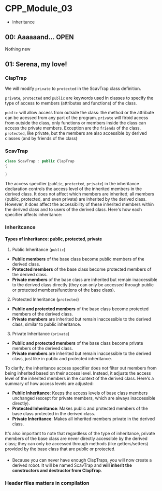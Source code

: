 # CPP_Module_03

- Inheritance

## 00: Aaaaaand... OPEN

Nothing new

## 01: Serena, my love!

### ClapTrap

We will modify `private` to `protected` in the ScavTrap class definition.

`private`, `protected` and `public` are keywords used in classes to specify the type of access to members (attributes and functions) of the class.

`public` will allow access from outside the class: the method or the attribute can be acessed from any part of the program.
`private` will firbid access from outside the class, only functions or members inside the class can access the private members. Exception are the `friends` of the class.
`protected`, like private, but the members are also accessible by derived classes (and by friends of the class)

### ScavTrap

```cpp
class ScavTrap : public ClapTrap
{

}
```

The access specifier (`public`, `protected`, `private`) in the inheritance declaration controls the access level of the inherited members in the derived class. It does not affect which members are inherited; all members (public, protected, and even private) are inherited by the derived class. However, it does affect the accessibility of these inherited members within the derived class and to users of the derived class. Here's how each specifier affects inheritance:

### Inheritcance

#### Types of inheritance: public, protected, private

1. Public Inheritance (`public`)

- **Public members** of the base class become public members of the derived class.
- **Protected members** of the base class become protected members of the derived class.
- **Private members** of the base class are inherited but remain inaccessible to the derived class directly (they can only be accessed through public or protected members/functions of the base class).

2. Protected Inheritance (`protected`)

- **Public and protected members** of the base class become protected members of the derived class.
- **Private members** are inherited but remain inaccessible to the derived class, similar to public inheritance.

3. Private Inheritance (`private`)

- **Public and protected members** of the base class become private members of the derived class.
- **Private members** are inherited but remain inaccessible to the derived class, just like in public and protected inheritance.

To clarify, the inheritance access specifier does not filter out members from being inherited based on their access level. Instead, it adjusts the access level of the inherited members in the context of the derived class. Here's a summary of how access levels are adjusted:

- **Public Inheritance**: Keeps the access levels of base class members unchanged (except for private members, which are always inaccessible directly).
- **Protected Inheritance**: Makes public and protected members of the base class protected in the derived class.
- **Private Inheritance**: Makes all inherited members private in the derived class.

It's also important to note that regardless of the type of inheritance, private members of the base class are never directly accessible by the derived class; they can only be accessed through methods (like getters/setters) provided by the base class that are public or protected.

####

- Because you can never have enough ClapTraps, you will now create a derived robot. It will be named ScavTrap and **will inherit the constructors and destructor from ClapTrap**.

### Header files matters in compilation
